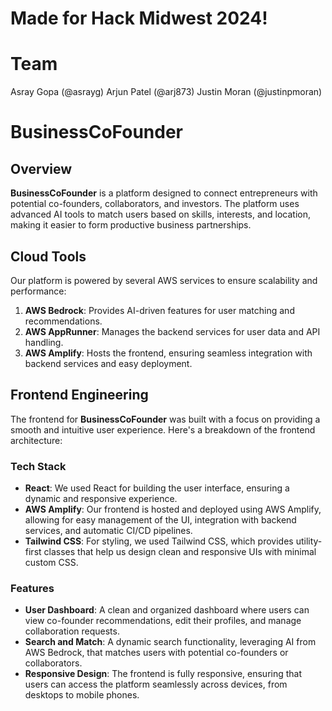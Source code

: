 # Made for Hack Midwest 2024!

# Team 
Asray Gopa (@asrayg)
Arjun Patel (@arj873)
Justin Moran (@justinpmoran)

# BusinessCoFounder 

## Overview
**BusinessCoFounder** is a platform designed to connect entrepreneurs with potential co-founders, collaborators, and investors. The platform uses advanced AI tools to match users based on skills, interests, and location, making it easier to form productive business partnerships.

## Cloud Tools
Our platform is powered by several AWS services to ensure scalability and performance:

1. **AWS Bedrock**: Provides AI-driven features for user matching and recommendations.
2. **AWS AppRunner**: Manages the backend services for user data and API handling.
3. **AWS Amplify**: Hosts the frontend, ensuring seamless integration with backend services and easy deployment.

## Frontend Engineering
The frontend for **BusinessCoFounder** was built with a focus on providing a smooth and intuitive user experience. Here's a breakdown of the frontend architecture:

### Tech Stack
- **React**: We used React for building the user interface, ensuring a dynamic and responsive experience.
- **AWS Amplify**: Our frontend is hosted and deployed using AWS Amplify, allowing for easy management of the UI, integration with backend services, and automatic CI/CD pipelines.
- **Tailwind CSS**: For styling, we used Tailwind CSS, which provides utility-first classes that help us design clean and responsive UIs with minimal custom CSS.
  
### Features
- **User Dashboard**: A clean and organized dashboard where users can view co-founder recommendations, edit their profiles, and manage collaboration requests.
- **Search and Match**: A dynamic search functionality, leveraging AI from AWS Bedrock, that matches users with potential co-founders or collaborators.
- **Responsive Design**: The frontend is fully responsive, ensuring that users can access the platform seamlessly across devices, from desktops to mobile phones.
